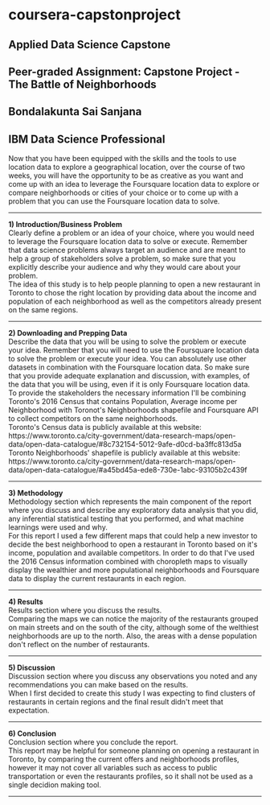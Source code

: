 # coursera-capstonproject
## Applied Data Science Capstone
## Peer-graded Assignment: Capstone Project - The Battle of Neighborhoods
## Bondalakunta Sai Sanjana
## IBM Data Science Professional

Now that you have been equipped with the skills and the tools to use location data to explore a geographical location, over the course of two weeks, you will have the opportunity to be as creative as you want and come up with an idea to leverage the Foursquare location data to explore or compare neighborhoods or cities of your choice or to come up with a problem that you can use the Foursquare location data to solve.
<br>
<hr>
<strong> 1) Introduction/Business Problem </strong>  <br>
Clearly define a problem or an idea of your choice, where you would need to leverage the Foursquare location data to solve or execute. Remember that data science problems always target an audience and are meant to help a group of stakeholders solve a problem, so make sure that you explicitly describe your audience and why they would care about your problem.
<br>
The idea of this study is to help people planning to open a new restaurant in Toronto to chose the right location by providing data about the income and population of each neighborhood as well as the competitors already present on the same regions.
<br>
<hr>
<strong> 2) Downloading and Prepping Data </strong>  <br>
Describe the data that you will be using to solve the problem or execute your idea. Remember that you will need to use the Foursquare location data to solve the problem or execute your idea. You can absolutely use other datasets in combination with the Foursquare location data. So make sure that you provide adequate explanation and discussion, with examples, of the data that you will be using, even if it is only Foursquare location data.
<br>
To provide the stakeholders the necessary information I'll be combining Toronto's 2016 Census that contains Population, Average income per Neighborhood with Toronot's Neighborhoods shapefile and Foursquare API to collect competitors on the same neighborhoods.
<br>
Toronto's Census data is publicly available at this website: https://www.toronto.ca/city-government/data-research-maps/open-data/open-data-catalogue/#8c732154-5012-9afe-d0cd-ba3ffc813d5a
<br>
Toronto Neighborhoods' shapefile is publicly available at this website: https://www.toronto.ca/city-government/data-research-maps/open-data/open-data-catalogue/#a45bd45a-ede8-730e-1abc-93105b2c439f
<br>
<hr>
<strong> 3) Methodology </strong> <br>
Methodology section which represents the main component of the report where you discuss and describe any exploratory data analysis that you did, any inferential statistical testing that you performed, and what machine learnings were used and why.
<br>
For this report I used a few different maps that could help a new investor to decide the best neighborhood to open a restaurant in Toronto based on it's income, population and available competitors. In order to do that I've used the 2016 Census information combined with choropleth maps to visually display the wealthier and more populational neighborhoods and Foursquare data to display the current restaurants in each region.
<br>
<hr>
<strong> 4) Results </strong> <br>
Results section where you discuss the results.
<br>
Comparing the maps we can notice the majority of the restaurants grouped on main streets and on the south of the city, although some of the welthiest neighborhoods are up to the north. Also, the areas with a dense population don't reflect on the number of restaurants.
<br>
<hr>
<strong> 5) Discussion </strong>  <br>
Discussion section where you discuss any observations you noted and any recommendations you can make based on the results.
<br>
When I first decided to create this study I was expecting to find clusters of restaurants in certain regions and the final result didn't meet that expectation.
<br>
<hr>
<strong>6) Conclusion </strong>  <br>
Conclusion section where you conclude the report.
<br>
This report may be helpful for someone planning on opening a restaurant in Toronto, by comparing the current offers and neighborhoods profiles, however it may not cover all variables such as access to public transportation or even the restaurants profiles, so it shall not be used as a single decidion making tool.
<hr>
